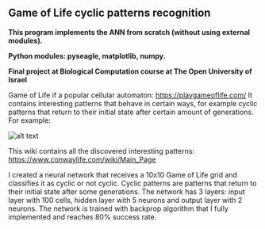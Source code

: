 Game of Life cyclic patterns recognition
--------------
**This program implements the ANN from scratch (without using external modules).**

**Python modules: pyseagle, matplotlib, numpy.**

**Final project at Biological Computation course at The Open University of Israel**

Game of Life if a popular cellular automaton: https://playgameoflife.com/
It contains interesting patterns that behave in certain ways, for example cyclic patterns that return to their initial state after certain amount of generations. For example:


![alt text](https://www.conwaylife.com/w/images/b/b7/Dinnertable.gif?raw=true)


This wiki contains all the discovered interesting patterns: https://www.conwaylife.com/wiki/Main_Page

I created a neural network that receives a 10x10 Game of Life grid and classifies it as cyclic or not cyclic. Cyclic patterns are patterns that return to their initial state after some generations. The network has 3 layers: input layer with 100 cells, hidden layer with 5 neurons and output layer with 2 neurons. The network is trained with backprop algorithm that I fully implemented and reaches 80% success rate.
